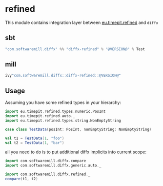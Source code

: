 # refined

This module contains integration layer between [eu.timepit.refined](https://github.com/fthomas/refined) and `diffx`

## sbt

```scala
"com.softwaremill.diffx" %% "diffx-refined" % "@VERSION@" % Test    
```

## mill

```scala
ivy"com.softwaremill.diffx::diffx-refined::@VERSION@"
```

## Usage

Assuming you have some refined types in your hierarchy:

```scala mdoc:silent
import eu.timepit.refined.types.numeric.PosInt
import eu.timepit.refined.auto._
import eu.timepit.refined.types.string.NonEmptyString

case class TestData(posInt: PosInt, nonEmptyString: NonEmptyString)

val t1 = TestData(1, "foo")
val t2 = TestData(1, "bar")
```

all you need to do is to put additional diffx implicits into current scope:

```scala mdoc
import com.softwaremill.diffx.compare
import com.softwaremill.diffx.generic.auto._

import com.softwaremill.diffx.refined._
compare(t1, t2)
```